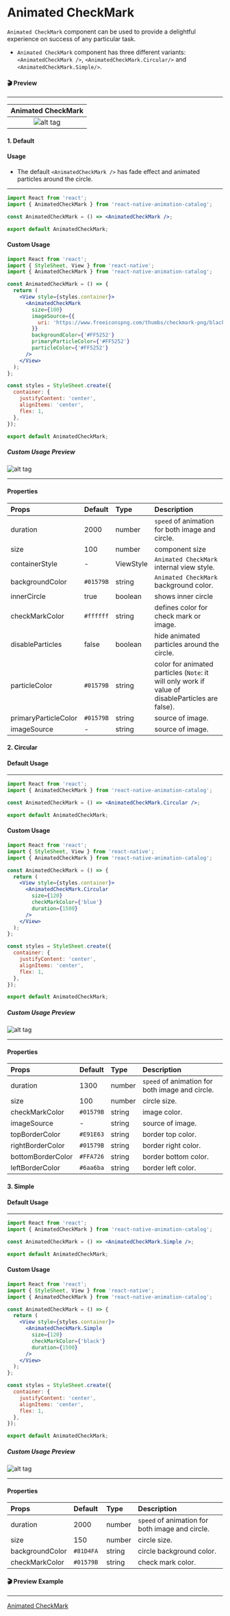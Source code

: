 # Animated CheckMark

`Animated CheckMark` component can be used to provide a delightful experience on success of any particular task.

- `Animated CheckMark` component has three different variants: `<AnimatedCheckMark />`, `<AnimatedCheckMark.Circular/>` and `<AnimatedCheckMark.Simple/>`.

#### 🎬 Preview

---

|            Animated CheckMark             |
| :---------------------------------------: |
| ![alt tag](/assets/AnimatedCheckMark.gif) |

#### 1. Default

#### Usage

- The default `<AnimatedCheckMark />` has fade effect and animated particles around the circle.

---

```jsx
import React from 'react';
import { AnimatedCheckMark } from 'react-native-animation-catalog';

const AnimatedCheckMark = () => <AnimatedCheckMark />;

export default AnimatedCheckMark;
```

#### Custom Usage

```jsx
import React from 'react';
import { StyleSheet, View } from 'react-native';
import { AnimatedCheckMark } from 'react-native-animation-catalog';

const AnimatedCheckMark = () => {
  return (
    <View style={styles.container}>
      <AnimatedCheckMark
        size={100}
        imageSource={{
          uri: 'https://www.freeiconspng.com/thumbs/checkmark-png/black-checkmark-png-4.png',
        }}
        backgroundColor={'#FF5252'}
        primaryParticleColor={'#FF5252'}
        particleColor={'#FF5252'}
      />
    </View>
  );
};

const styles = StyleSheet.create({
  container: {
    justifyContent: 'center',
    alignItems: 'center',
    flex: 1,
  },
});

export default AnimatedCheckMark;
```

##### Custom Usage Preview

![alt tag](/assets/FadedAnimatedCheckMark.gif)

---

#### Properties

| Props                | Default   | Type      | Description                                                                                      |
| :------------------- | :-------- | :-------- | :----------------------------------------------------------------------------------------------- |
| duration             | 2000      | number    | `speed` of animation for both image and circle.                                                  |
| size                 | 100       | number    | component size                                                                                   |
| containerStyle       | -         | ViewStyle | `Animated CheckMark` internal view style.                                                        |
| backgroundColor      | `#01579B` | string    | `Animated CheckMark` background color.                                                           |
| innerCircle          | true      | boolean   | shows inner circle                                                                               |
| checkMarkColor       | `#ffffff` | string    | defines color for check mark or image.                                                           |
| disableParticles     | false     | boolean   | hide animated particles around the circle.                                                       |
| particleColor        | `#01579B` | string    | color for animated particles (`Note`: it will only work if value of disableParticles are false). |
| primaryParticleColor | `#01579B` | string    | source of image.                                                                                 |
| imageSource          | -         | string    | source of image.                                                                                 |

#### 2. Circular

#### Default Usage

---

```jsx
import React from 'react';
import { AnimatedCheckMark } from 'react-native-animation-catalog';

const AnimatedCheckMark = () => <AnimatedCheckMark.Circular />;

export default AnimatedCheckMark;
```

#### Custom Usage

```jsx
import React from 'react';
import { StyleSheet, View } from 'react-native';
import { AnimatedCheckMark } from 'react-native-animation-catalog';

const AnimatedCheckMark = () => {
  return (
    <View style={styles.container}>
      <AnimatedCheckMark.Circular
        size={120}
        checkMarkColor={'blue'}
        duration={1500}
      />
    </View>
  );
};

const styles = StyleSheet.create({
  container: {
    justifyContent: 'center',
    alignItems: 'center',
    flex: 1,
  },
});

export default AnimatedCheckMark;
```

##### Custom Usage Preview

![alt tag](/assets/CircularAnimatedCheckMark.gif)

---

#### Properties

| Props             | Default   | Type   | Description                                     |
| :---------------- | :-------- | :----- | :---------------------------------------------- |
| duration          | 1300      | number | `speed` of animation for both image and circle. |
| size              | 100       | number | circle size.                                    |
| checkMarkColor    | `#01579B` | string | image color.                                    |
| imageSource       | -         | string | source of image.                                |
| topBorderColor    | `#E91E63` | string | border top color.                               |
| rightBorderColor  | `#01579B` | string | border right color.                             |
| bottomBorderColor | `#FFA726` | string | border bottom color.                            |
| leftBorderColor   | `#6aa6ba` | string | border left color.                              |

#### 3. Simple

#### Default Usage

---

```jsx
import React from 'react';
import { AnimatedCheckMark } from 'react-native-animation-catalog';

const AnimatedCheckMark = () => <AnimatedCheckMark.Simple />;

export default AnimatedCheckMark;
```

#### Custom Usage

```jsx
import React from 'react';
import { StyleSheet, View } from 'react-native';
import { AnimatedCheckMark } from 'react-native-animation-catalog';

const AnimatedCheckMark = () => {
  return (
    <View style={styles.container}>
      <AnimatedCheckMark.Simple
        size={120}
        checkMarkColor={'black'}
        duration={1500}
      />
    </View>
  );
};

const styles = StyleSheet.create({
  container: {
    justifyContent: 'center',
    alignItems: 'center',
    flex: 1,
  },
});

export default AnimatedCheckMark;
```

##### Custom Usage Preview

![alt tag](/assets/SimpleAnimatedCheckMark.gif)

---

#### Properties

| Props           | Default    | Type   | Description                                     |
| :-------------- | :--------- | :----- | :---------------------------------------------- |
| duration        | 2000       | number | `speed` of animation for both image and circle. |
| size            | 150        | number | circle size.                                    |
| backgroundColor | `#81D4FA ` | string | circle background color.                        |
| checkMarkColor  | `#01579B`  | string | check mark color.                               |

#### 🎬 Preview Example

---

[Animated CheckMark](/example/src/modules/AnimatedCheckMark/AnimatedCheckMark.tsx)
